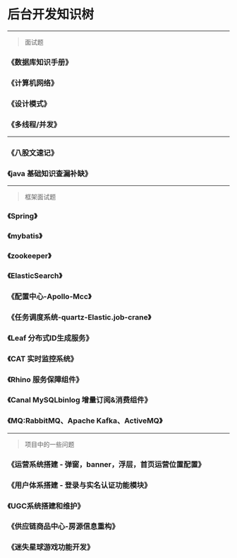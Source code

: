 # 后台开发知识树

---
> 面试题
### 《数据库知识手册》
### 《计算机网络》
### 《设计模式》
### 《多线程/并发》

---
### 《八股文速记》
### 《java 基础知识查漏补缺》

---
> 框架面试题

### 《Spring》
### 《mybatis》
### 《zookeeper》
### 《ElasticSearch》
### 《配置中心-Apollo-Mcc》
### 《任务调度系统-quartz-Elastic.job-crane》
### 《Leaf  分布式ID生成服务》
### 《CAT 实时监控系统》
### 《Rhino 服务保障组件》
### 《Canal MySQLbinlog 增量订阅&消费组件》
### 《MQ:RabbitMQ、Apache Kafka、ActiveMQ》


---

> 项目中的一些问题

### 《运营系统搭建 - 弹窗，banner，浮层，首页运营位置配置》
### 《用户体系搭建 - 登录与实名认证功能模块》
### 《UGC系统搭建和维护》
### 《供应链商品中心-房源信息重构》
### 《迷失星球游戏功能开发》
